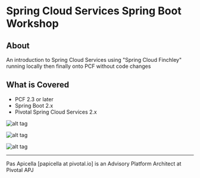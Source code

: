 <h1> Spring Cloud Services Spring Boot Workshop </h1>

## About

An introduction to Spring Cloud Services using "Spring Cloud Finchley" running locally then finally onto PCF without code changes

## What is Covered

- PCF 2.3 or later
- Spring Boot 2.x
- Pivotal Spring Cloud Services 2.x

![alt tag](https://i.ibb.co/bBffZmL/SCS2-x-PCF-1.png)

![alt tag](https://i.ibb.co/PcqfFcq/SCS2-x-PCF-2.png)

![alt tag](https://i.ibb.co/4YkbFtQ/SCS2-x-PCF-3.png)

<hr />
Pas Apicella [papicella at pivotal.io] is an Advisory Platform Architect at Pivotal APJ 